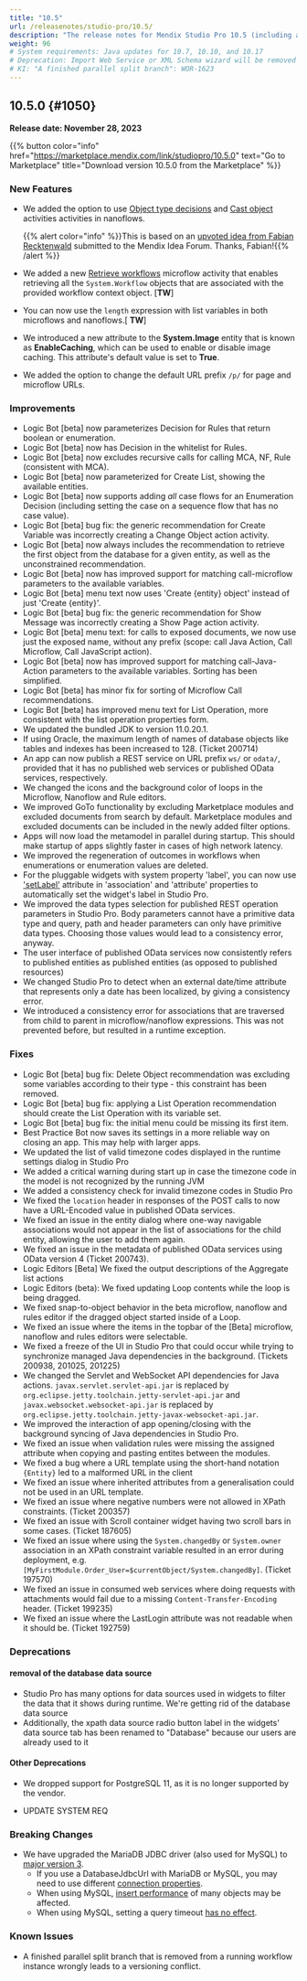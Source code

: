 ```yaml
---
title: "10.5"
url: /releasenotes/studio-pro/10.5/
description: "The release notes for Mendix Studio Pro 10.5 (including all patches) with details on new features, bug fixes, and known issues."
weight: 96
# System requirements: Java updates for 10.7, 10.10, and 10.17
# Deprecation: Import Web Service or XML Schema wizard will be removed in 10.6
# KI: "A finished parallel split branch": WOR-1623
---
```


## 10.5.0 {#1050} 

**Release date: November 28, 2023**

{{% button color="info" href="https://marketplace.mendix.com/link/studiopro/10.5.0" text="Go to Marketplace" title="Download version 10.5.0 from the Marketplace" %}}

### New Features
    
* We added the option to use [Object type decisions](/refguide/object-type-decision/) and [Cast object](/refguide/cast-object/) activities activities in nanoflows. 

    {{% alert color="info" %}}This is based on an [upvoted idea from Fabian Recktenwald](https://forum.mendix.com/link/space/microflows/ideas/3227) submitted to the Mendix Idea Forum. Thanks, Fabian!{{% /alert %}}

* We added a new [Retrieve workflows]() microflow activity that  enables retrieving all the `System.Workflow` objects that are associated with the provided workflow context object. [**TW**]
* You can now use the `length` expression with list variables in both microflows and nanoflows.[ **TW**]
* We introduced a new attribute to the **System.Image** entity that is known as **EnableCaching**, which can be used to enable or disable image caching. This attribute's default value is set to **True**.
* We added the option to change the default URL prefix `/p/` for page and microflow URLs.

### Improvements
    
* Logic Bot [beta] now parameterizes Decision for Rules that return boolean or enumeration.
* Logic Bot [beta] now has Decision in the whitelist for Rules.
* Logic Bot [beta] now excludes recursive calls for calling MCA, NF, Rule (consistent with MCA).
* Logic Bot [beta] now parameterized for Create List, showing the available entities.
* Logic Bot [beta] now supports adding *all* case flows for an Enumeration Decision (including setting the case on a sequence flow that has no case value).
* Logic Bot [beta] bug fix: the generic recommendation for Create Variable was incorrectly creating a Change Object action activity.
* Logic Bot [beta] now always includes the recommendation to retrieve the first object from the database for a given entity, as well as the unconstrained recommendation.
* Logic Bot [beta] now has improved support for matching call-microflow parameters to the available variables.
* Logic Bot [beta] menu text now uses 'Create {entity} object' instead of just 'Create {entity}'.
* Logic Bot [beta] bug fix: the generic recommendation for Show Message was incorrectly creating a Show Page action activity.
* Logic Bot [beta] menu text: for calls to exposed documents, we now use just the exposed name, without any prefix (scope: call Java Action, Call Microflow, Call JavaScript action).
* Logic Bot [beta] now has improved support for matching call-Java-Action parameters to the available variables. Sorting has been simplified.
* Logic Bot [beta] has minor fix for sorting of Microflow Call recommendations.
* Logic Bot [beta] has improved menu text for List Operation, more consistent with the list operation properties form.
* We updated the bundled JDK to version 11.0.20.1.
* If using Oracle, the maximum length of names of database objects like tables and indexes has been increased to 128. (Ticket 200714)
* An app can now publish a REST service on URL prefix `ws/` or `odata/`, provided that it has no published web services or published OData services, respectively.
* We changed the icons and the background color of loops in the Microflow, Nanoflow and Rule editors.
* We improved GoTo functionality by excluding Marketplace modules and excluded documents from search by default. Marketplace modules and excluded documents can be included in the newly added filter options.
* Apps will now load the metamodel in parallel during startup. This should make startup of apps slightly faster in cases of high network latency.
* We improved the regeneration of outcomes in workflows when enumerations or enumeration values are deleted.
* For the pluggable widgets with system property 'label', you can now use ['setLabel'](https://docs.mendix.com/apidocs-mxsdk/apidocs/pluggable-widgets-property-types/#setLabel) attribute in 'association' and 'attribute' properties to automatically set the widget's label in Studio Pro.
* We improved the data types selection for published REST operation parameters in Studio Pro. Body parameters cannot have a primitive data type and query, path and header parameters can only have primitive data types. Choosing those values would lead to a consistency error, anyway.
* The user interface of published OData services now consistently refers to published entities as published entities (as opposed to published resources)
* We changed Studio Pro to detect when an external date/time attribute that represents only a date has been localized, by giving a consistency error.
* We introduced a consistency error for associations that are traversed from child to parent in microflow/nanoflow expressions. This was not prevented before, but resulted in a runtime exception.

### Fixes
    
* Logic Bot [beta] bug fix: Delete Object recommendation was excluding some variables according to their type - this constraint has been removed.
* Logic Bot [beta] bug fix: applying a List Operation recommendation should create the List Operation with its variable set.
* Logic Bot [beta] bug fix: the initial menu could be missing its first item.
* Best Practice Bot now saves its settings in a more reliable way on closing an app. This may help with larger apps.
* We updated the list of valid timezone codes displayed in the runtime settings dialog in Studio Pro
* We added a critical warning during start up in case the timezone code in the model is not recognized by the running JVM
* We added a consistency check for invalid timezone codes in Studio Pro
* We fixed the `location` header in responses of the POST calls to now have a URL-Encoded value in published OData services.
* We fixed an issue in the entity dialog where one-way navigable associations would not appear in the list of associations for the child entity, allowing the user to add them again.
* We fixed an issue in the metadata of published OData services using OData version 4 (Ticket 200743).
* Logic Editors [Beta] We fixed the output descriptions of the Aggregate list actions
* Logic Editors (beta): We fixed updating Loop contents while the loop is being dragged.
* We fixed snap-to-object behavior in the beta microflow, nanoflow and rules editor if the dragged object started inside of a Loop.
* We fixed an issue where the items in the topbar of the [Beta] microflow, nanoflow and rules editors were selectable.
* We fixed a freeze of the UI in Studio Pro that could occur while trying to synchronize managed Java dependencies in the background. (Tickets 200938, 201025, 201225)
* We changed the Servlet and WebSocket API dependencies for Java actions. `javax.servlet.servlet-api.jar` is replaced by `org.eclipse.jetty.toolchain.jetty-servlet-api.jar` and `javax.websocket.websocket-api.jar` is replaced by `org.eclipse.jetty.toolchain.jetty-javax-websocket-api.jar`.
* We improved the interaction of app opening/closing with the background syncing of Java dependencies in Studio Pro.
* We fixed an issue when validation rules were missing the assigned attribute when copying and pasting entites between the modules.
* We fixed a bug where a URL template using the short-hand notation `{Entity}` led to a malformed URL in the client
* We fixed an issue where inherited attributes from a generalisation could not be used in an URL template.
* We fixed an issue where negative numbers were not allowed in XPath constraints. (Ticket 200357)
* We fixed an issue with Scroll container widget having two scroll bars in some cases. (Ticket 187605)
* We fixed an issue where using the `System.changedBy` or `System.owner` association in an XPath constraint variable resulted in an error during deployment, e.g. `[MyFirstModule.Order_User=$currentObject/System.changedBy]`. (Ticket 197570)
* We fixed an issue in consumed web services where doing requests with attachments would fail due to a missing `Content-Transfer-Encoding` header. (Ticket 199235)
* We fixed an issue where the LastLogin attribute was not readable when it should be. (Ticket 192759)

### Deprecations
    
#### removal of the database data source
            
* Studio Pro has many options for data sources used in widgets to filter the data that it shows during runtime. We're getting rid of the database data source 
* Additionally, the xpath data source radio button label in the widgets' data source tab has been renamed to "Database" because our users are already used to it

#### Other Deprecations
            
* We dropped support for PostgreSQL 11, as it is no longer supported by the vendor.
- UPDATE SYSTEM REQ

### Breaking Changes
    
* We have upgraded the MariaDB JDBC driver (also used for MySQL) to [major version 3](https://mariadb.com/kb/en/about-mariadb-connector-j/). 
    * If you use a DatabaseJdbcUrl with MariaDB or MySQL, you may need to use different [connection properties](https://mariadb.com/kb/en/about-mariadb-connector-j/#connection-strings).
    * When using MySQL, [insert performance](https://jira.mariadb.org/browse/CONJ-1077) of many objects may be affected.
    * When using MySQL, setting a query timeout [has no effect](https://jira.mariadb.org/browse/CONJ-1107).

### Known Issues

* A finished parallel split branch that is removed from a running workflow instance wrongly leads to a versioning conflict.
